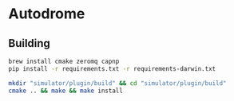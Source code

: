 
# Autodrome




## Building


```bash
brew install cmake zeromq capnp
pip install -r requirements.txt -r requirements-darwin.txt

mkdir "simulator/plugin/build" && cd "simulator/plugin/build"
cmake .. && make && make install
```

